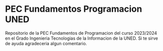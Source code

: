 # PEC Fundamentos Programacion UNED
Repositorio de la PEC Fundamentos de Programacion del curso 2023/2024 en el Grado Ingenieria Tecnologias de la Informacion de la UNED. Si te sirve de ayuda agradeceria algun comentario.
